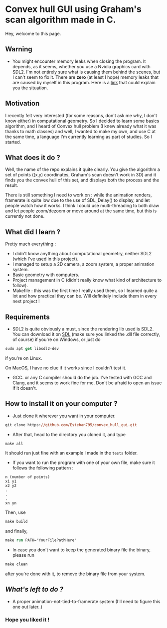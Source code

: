 # Convex hull GUI using Graham's scan algorithm made in C.

Hey, welcome to this page.

## Warning

- You might encounter memory leaks when closing the program. It depends, as it seems, whether you use a Nvidia graphics card with SDL2. I'm not entirely sure what is causing them behind the scenes, but I can't seem to fix it. There are **zero** (at least I hope) memory leaks that are caused by myself in this program. Here is a [link](https://forums.developer.nvidia.com/t/asan-reports-memory-leak-in-libnvidia-glcore-so-515-57/222697/2) that could explain you the situation.

## Motivation 

I recently felt very interested (for some reasons, don't ask me why, I don't know either) in computational geometry. So I decided to learn some basics algorithm, and I heard of Convex hull problem (I knew already what it was thanks to math classes) and well, I wanted to make my own, and use C at the same time, a language I'm currently learning as part of studies.
So I started.


## What does it do ?

Well, the name of the repo explains it quite clearly. You give the algorithm a set of points ((x,y) coordinates, Graham's scan doesn't work in 3D) and it finds you the convex hull of this set, and displays both the process and the result.

There is still something I need to work on : while the animation renders, framerate is quite low due to the use of SDL_Delay() to display, and let people watch how it works. I think I could use multi-threading to both draw and let people zoom/dezoom or move around at the same time, but this is currently not done.

## What did I learn ?

Pretty much everything : 
- I didn't know anything about computational geometry, neither SDL2 (which I've used in this project). 
- I managed to setup a 2D camera, a zoom system, a proper animation system.
- Basic geometry with computers.
- Project management in C (didn't really know what kind of architecture to follow). 
- Makefile : this was the first time I really used them, so I learned quite a lot and how practical they can be. Will definitely include them in every next project !


## **Requirements**

- SDL2 is quite obviously a must, since the rendering lib used is SDL2. You can download it on [SDL](https://www.libsdl.org/) (make sure you linked the .dll file correctly, of course) if you're on Windows, or just do 
```ps 
sudo apt get libsdl2-dev
```
if you're on Linux.

On MacOS, I have no clue if it works since I couldn't test it.

- GCC. or any C compiler should do the job. I've tested with GCC and Clang, and it seems to work fine for me. Don't be afraid to open an issue if it doesn't.


## How to install it on your computer ?

- Just clone it wherever you want in your computer.

```ps
git clone https://github.com/Esteban795/convex_hull_gui.git
```

- After that, head to the directory you cloned it, and type 
```ps
make all
``` 
It should run just fine with an example I made in the `tests` folder.

- If you want to run the program with one of your own file, make sure it follows the following pattern : 
```
n (number of points)
x1 y1
x2 y2
.
.
.
xn yn
```
Then, use 
```ps
make build
```
and finally,
```ps
make run PATH="YourFilePathHere"
```


- In case you don't want to keep the generated binary file the binary, please run
```ps
make clean
```
after you're done with it, to remove the binary file from your system.

## *What's left to do ?*

- A proper animation-not-tied-to-framerate system (I'll need to figure this one out later..)


### Hope you liked it !

